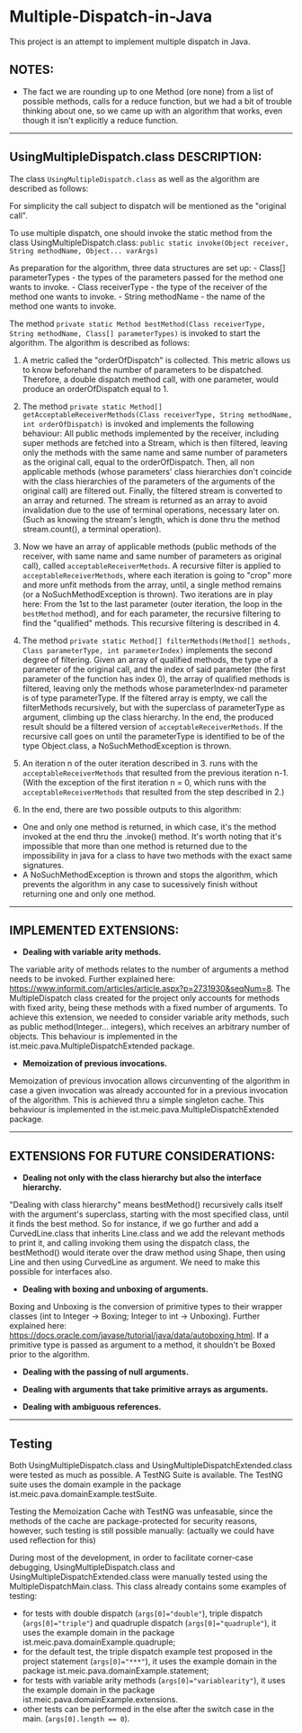 # Multiple-Dispatch-in-Java

This project is an attempt to implement multiple dispatch in Java.

## NOTES:

- The fact we are rounding up to one Method (ore none) from a list of possible methods, calls for a reduce function, but we had a bit of trouble thinking about one, so we came up with an algorithm that works, even though it isn't explicitly a reduce function. 

---
## UsingMultipleDispatch.class DESCRIPTION:

The class `UsingMultipleDispatch.class` as well as the algorithm are described as follows:

   For simplicity the call subject to dispatch will be mentioned as the "original call".

   To use multiple dispatch, one should invoke the static method from the class UsingMultipleDispatch.class: `public static invoke(Object receiver, String methodName, Object... varArgs)`

   As preparation for the algorithm, three data structures are set up:
      - Class[] parameterTypes - the types of the parameters passed for the method one wants to invoke.
      - Class receiverType - the type of the receiver of the method one wants to invoke.
      - String methodName - the name of the method one wants to invoke.

   The method `private static Method bestMethod(Class receiverType, String methodName, Class[] parameterTypes)` is invoked to start the algorithm. The algorithm is described as follows:

   1. A metric called the "orderOfDispatch" is collected. This metric allows us to know beforehand the number of parameters to be dispatched. Therefore, a double dispatch method call, with one parameter, would produce an orderOfDispatch equal to 1.

   2. The method `private static Method[] getAcceptableReceiverMethods(Class receiverType, String methodName, int orderOfDispatch)` is invoked and implements the following behaviour: All public methods implemented by the receiver, including super methods are fetched into a Stream, which is then filtered, leaving only the methods with the same name and same number of parameters as the original call, equal to the orderOfDispatch. Then, all non applicable methods (whose parameters' class hierarchies don't coincide with the class hierarchies of the parameters of the arguments of the original call) are filtered out. Finally, the filtered stream is converted to an array and returned. The stream is returned as an array to avoid invalidation due to the use of terminal operations, necessary later on. (Such as knowing the stream's length, which is done thru the method stream.count(), a terminal operation).

   3. Now we have an array of applicable methods (public methods of the receiver, with same name and same number of parameters as original call), called `acceptableReceiverMethods`. A recursive filter is applied to `acceptableReceiverMethods`, where each iteration is going to "crop" more and more unfit methods from the array, until, a single method remains (or a NoSuchMethodException is thrown). Two iterations are in play here: From the 1st to the last parameter (outer iteration, the loop in the `bestMethod` method), and for each parameter, the recursive filtering to find the "qualified" methods. This recursive filtering is described in 4.

   4. The method `private static Method[] filterMethods(Method[] methods, Class parameterType, int parameterIndex)` implements the second degree of filtering. Given an array of qualified methods, the type of a parameter of the original call, and the index of said parameter (the first parameter of the function has index 0), the array of qualified methods is filtered, leaving only the methods whose parameterIndex-nd parameter is of type parameterType. If the filtered array is empty, we call the filterMethods recursively, but with the superclass of parameterType as argument, climbing up the class hierarchy. In the end, the produced result should be a filtered version of `acceptableReceiverMethods`. If the recursive call goes on until the parameterType is identified to be of the type Object.class, a NoSuchMethodException is thrown.

   5. An iteration n of the outer iteration described in 3. runs with the `acceptableReceiverMethods` that resulted from the previous iteration n-1. (With the exception of the first iteration n = 0, which runs with the `acceptableReceiverMethods` that resulted from the step described in 2.)

   6. In the end, there are two possible outputs to this algorithm:
   - One and only one method is returned, in which case, it's the method invoked at the end thru the .invoke() method. It's worth noting that it's impossible that more than one method is returned due to the impossibility in java for a class to have two methods with the exact same signatures.
   - A NoSuchMethodException is thrown and stops the algorithm, which prevents the algorithm in any case to sucessively finish without returning one and only one method.  


---
## IMPLEMENTED EXTENSIONS:

- **Dealing with variable arity methods.** 

The variable arity of methods relates to the number of arguments a method needs to be invoked. Further explained here: https://www.informit.com/articles/article.aspx?p=2731930&seqNum=8. The MultipleDispatch class created for the project only accounts for methods with fixed arity, being these methods with a fixed number of arguments. To achieve this extension, we needed to consider variable arity methods, such as public method(Integer... integers), which receives an arbitrary number of objects. This behaviour is implemented in the ist.meic.pava.MultipleDispatchExtended package.

- **Memoization of previous invocations.**

Memoization of previous invocation allows circunventing of the algorithm in case a given invocation was already accounted for in a previous invocation of the algorithm. This is achieved thru a simple singleton cache. This behaviour is implemented in the ist.meic.pava.MultipleDispatchExtended package.

---
## EXTENSIONS FOR FUTURE CONSIDERATIONS:

- **Dealing not only with the class hierarchy but also the interface hierarchy.**

"Dealing with class hierarchy" means bestMethod() recursively calls itself with the argument's superclass, starting with the most specified class, until it finds the best method. So for instance, if we go further and add a CurvedLine.class that inherits Line.class and we add the relevant methods to print it, and calling invoking them using the dispatch class, the bestMethod() would iterate over the draw method using Shape, then using Line and then using CurvedLine as argument. We need to make this possible for interfaces also. 

- **Dealing with boxing and unboxing of arguments.**

Boxing and Unboxing is the conversion of primitive types to their wrapper classes (int to Integer -> Boxing; Integer to int -> Unboxing). Further explained here: https://docs.oracle.com/javase/tutorial/java/data/autoboxing.html. If a primitive type is passed as argument to a method, it shouldn't be Boxed prior to the algorithm.

- **Dealing with the passing of null arguments.**

- **Dealing with arguments that take primitive arrays as arguments.**

- **Dealing with ambiguous references.**

---
## Testing

Both UsingMultipleDispatch.class and UsingMultipleDispatchExtended.class were tested as much as possible. A TestNG Suite is available. The TestNG suite uses the domain example in the package ist.meic.pava.domainExample.testSuite.

Testing the Memoization Cache with TestNG was unfeasable, since the methods of the cache are package-protected for security reasons, however, such testing is still possible manually: (actually we could have used reflection for this)

During most of the development, in order to facilitate corner-case debugging, UsingMultipleDispatch.class and UsingMultipleDispatchExtended.class were manually tested using the MultipleDispatchMain.class. This class already contains some examples of testing:
   - for tests with double dispatch (`args[0]="double"`), triple dispatch (`args[0]="triple"`) and quadruple dispatch (`args[0]="quadruple"`), it uses the example domain in the package ist.meic.pava.domainExample.quadruple;
   - for the default test, the triple dispatch example test proposed in the project statement (`args[0]="***"`), it uses the example domain in the package ist.meic.pava.domainExample.statement;
   - for tests with variable arity methods (`args[0]="variablearity"`), it uses the example domain in the package ist.meic.pava.domainExample.extensions.
   - other tests can be performed in the else after the switch case in the main. (`args[0].length == 0`).
